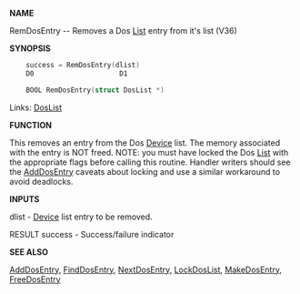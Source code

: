 
**NAME**

RemDosEntry -- Removes a Dos [List](_007D.md) entry from it's list (V36)

**SYNOPSIS**

```c
    success = RemDosEntry(dlist)
    D0                     D1

    BOOL RemDosEntry(struct DosList *)

```
Links: [DosList](_0078.md) 

**FUNCTION**

This removes an entry from the Dos [Device](_0087.md) list.  The memory associated
with the entry is NOT freed.  NOTE: you must have locked the Dos [List](_007D.md)
with the appropriate flags before calling this routine.  Handler
writers should see the [AddDosEntry](AddDosEntry.md) caveats about locking and use
a similar workaround to avoid deadlocks.

**INPUTS**

dlist   - [Device](_0087.md) list entry to be removed.

RESULT
success - Success/failure indicator

**SEE ALSO**

[AddDosEntry](AddDosEntry.md), [FindDosEntry](FindDosEntry.md), [NextDosEntry](NextDosEntry.md), [LockDosList](LockDosList.md),
[MakeDosEntry](MakeDosEntry.md), [FreeDosEntry](FreeDosEntry.md)
